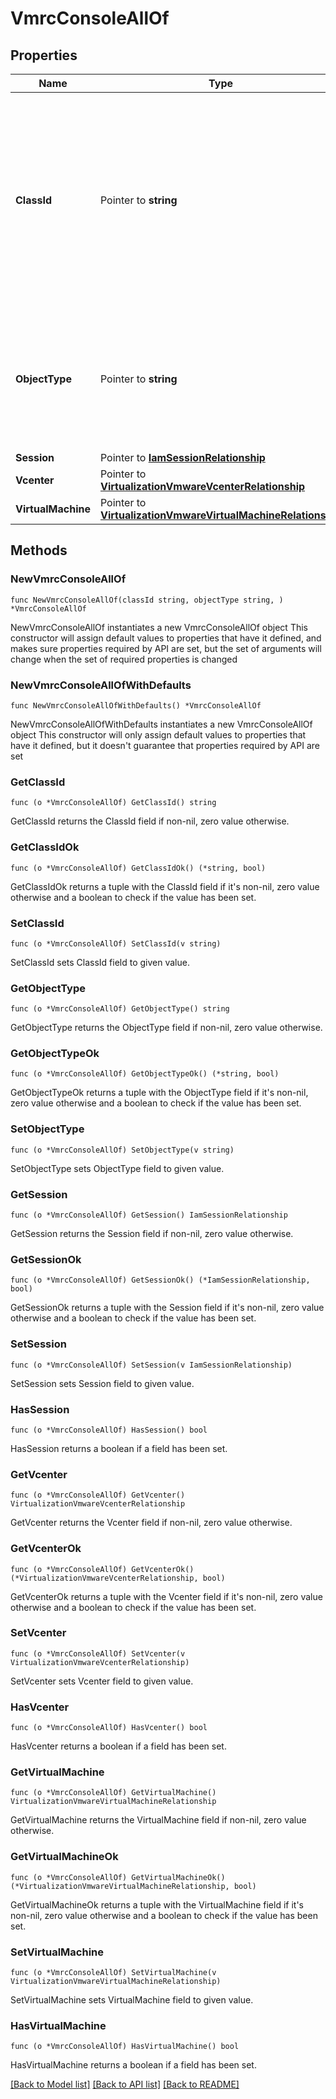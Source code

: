 # VmrcConsoleAllOf

## Properties

Name | Type | Description | Notes
------------ | ------------- | ------------- | -------------
**ClassId** | Pointer to **string** | The fully-qualified name of the instantiated, concrete type. This property is used as a discriminator to identify the type of the payload when marshaling and unmarshaling data. | [default to "vmrc.Console"]
**ObjectType** | Pointer to **string** | The fully-qualified name of the instantiated, concrete type. The value should be the same as the &#39;ClassId&#39; property. | [default to "vmrc.Console"]
**Session** | Pointer to [**IamSessionRelationship**](IamSessionRelationship.md) |  | [optional] 
**Vcenter** | Pointer to [**VirtualizationVmwareVcenterRelationship**](VirtualizationVmwareVcenterRelationship.md) |  | [optional] 
**VirtualMachine** | Pointer to [**VirtualizationVmwareVirtualMachineRelationship**](VirtualizationVmwareVirtualMachineRelationship.md) |  | [optional] 

## Methods

### NewVmrcConsoleAllOf

`func NewVmrcConsoleAllOf(classId string, objectType string, ) *VmrcConsoleAllOf`

NewVmrcConsoleAllOf instantiates a new VmrcConsoleAllOf object
This constructor will assign default values to properties that have it defined,
and makes sure properties required by API are set, but the set of arguments
will change when the set of required properties is changed

### NewVmrcConsoleAllOfWithDefaults

`func NewVmrcConsoleAllOfWithDefaults() *VmrcConsoleAllOf`

NewVmrcConsoleAllOfWithDefaults instantiates a new VmrcConsoleAllOf object
This constructor will only assign default values to properties that have it defined,
but it doesn't guarantee that properties required by API are set

### GetClassId

`func (o *VmrcConsoleAllOf) GetClassId() string`

GetClassId returns the ClassId field if non-nil, zero value otherwise.

### GetClassIdOk

`func (o *VmrcConsoleAllOf) GetClassIdOk() (*string, bool)`

GetClassIdOk returns a tuple with the ClassId field if it's non-nil, zero value otherwise
and a boolean to check if the value has been set.

### SetClassId

`func (o *VmrcConsoleAllOf) SetClassId(v string)`

SetClassId sets ClassId field to given value.


### GetObjectType

`func (o *VmrcConsoleAllOf) GetObjectType() string`

GetObjectType returns the ObjectType field if non-nil, zero value otherwise.

### GetObjectTypeOk

`func (o *VmrcConsoleAllOf) GetObjectTypeOk() (*string, bool)`

GetObjectTypeOk returns a tuple with the ObjectType field if it's non-nil, zero value otherwise
and a boolean to check if the value has been set.

### SetObjectType

`func (o *VmrcConsoleAllOf) SetObjectType(v string)`

SetObjectType sets ObjectType field to given value.


### GetSession

`func (o *VmrcConsoleAllOf) GetSession() IamSessionRelationship`

GetSession returns the Session field if non-nil, zero value otherwise.

### GetSessionOk

`func (o *VmrcConsoleAllOf) GetSessionOk() (*IamSessionRelationship, bool)`

GetSessionOk returns a tuple with the Session field if it's non-nil, zero value otherwise
and a boolean to check if the value has been set.

### SetSession

`func (o *VmrcConsoleAllOf) SetSession(v IamSessionRelationship)`

SetSession sets Session field to given value.

### HasSession

`func (o *VmrcConsoleAllOf) HasSession() bool`

HasSession returns a boolean if a field has been set.

### GetVcenter

`func (o *VmrcConsoleAllOf) GetVcenter() VirtualizationVmwareVcenterRelationship`

GetVcenter returns the Vcenter field if non-nil, zero value otherwise.

### GetVcenterOk

`func (o *VmrcConsoleAllOf) GetVcenterOk() (*VirtualizationVmwareVcenterRelationship, bool)`

GetVcenterOk returns a tuple with the Vcenter field if it's non-nil, zero value otherwise
and a boolean to check if the value has been set.

### SetVcenter

`func (o *VmrcConsoleAllOf) SetVcenter(v VirtualizationVmwareVcenterRelationship)`

SetVcenter sets Vcenter field to given value.

### HasVcenter

`func (o *VmrcConsoleAllOf) HasVcenter() bool`

HasVcenter returns a boolean if a field has been set.

### GetVirtualMachine

`func (o *VmrcConsoleAllOf) GetVirtualMachine() VirtualizationVmwareVirtualMachineRelationship`

GetVirtualMachine returns the VirtualMachine field if non-nil, zero value otherwise.

### GetVirtualMachineOk

`func (o *VmrcConsoleAllOf) GetVirtualMachineOk() (*VirtualizationVmwareVirtualMachineRelationship, bool)`

GetVirtualMachineOk returns a tuple with the VirtualMachine field if it's non-nil, zero value otherwise
and a boolean to check if the value has been set.

### SetVirtualMachine

`func (o *VmrcConsoleAllOf) SetVirtualMachine(v VirtualizationVmwareVirtualMachineRelationship)`

SetVirtualMachine sets VirtualMachine field to given value.

### HasVirtualMachine

`func (o *VmrcConsoleAllOf) HasVirtualMachine() bool`

HasVirtualMachine returns a boolean if a field has been set.


[[Back to Model list]](../README.md#documentation-for-models) [[Back to API list]](../README.md#documentation-for-api-endpoints) [[Back to README]](../README.md)


